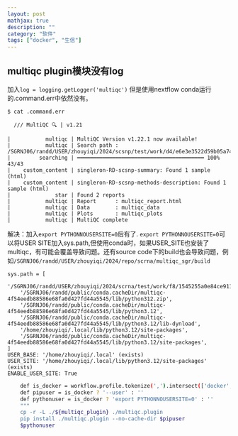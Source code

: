 ```yaml
---
layout: post
mathjax: true
description: ""
category: "软件"
tags: ["docker", "生信"]
---
```


## multiqc plugin模块没有log
加入`log = logging.getLogger('multiqc')`
但是使用nextflow conda运行的.command.err中依然没有。
```
$ cat .command.err

  /// MultiQC 🔍 | v1.21

|           multiqc | MultiQC Version v1.22.1 now available!
|           multiqc | Search path : /SGRNJ06/randd/USER/zhouyiqi/2024/scsnp/test/work/d4/e6e3e3522d59b05a7483001d66ae18
|         searching | ━━━━━━━━━━━━━━━━━━━━━━━━━━━━━━━━━━━━━━━━ 100% 43/43
|    custom_content | singleron-RD-scsnp-summary: Found 1 sample (html)
|    custom_content | singleron-RD-scsnp-methods-description: Found 1 sample (html)
|              star | Found 2 reports
|           multiqc | Report      : multiqc_report.html
|           multiqc | Data        : multiqc_data
|           multiqc | Plots       : multiqc_plots
|           multiqc | MultiQC complete
```
解决：加入`export PYTHONNOUSERSITE=0`后有了. `export PYTHONNOUSERSITE=0`可以将USER SITE加入sys.path,但使用conda时，如果USER_SITE也安装了multiqc，有可能会覆盖导致问题。还有source code下的build也会导致问题，例如`/SGRNJ06/randd/USER/zhouyiqi/2024/repo/scrna/multiqc_sgr/build`
```
sys.path = [
    '/SGRNJ06/randd/USER/zhouyiqi/2024/scrna/test/work/f8/1545255a0e84ce911eec348fe98fbd',
    '/SGRNJ06/randd/public/conda.cacheDir/multiqc-4f54eedb88586e68fa0d427fd44a5545/lib/python312.zip',
    '/SGRNJ06/randd/public/conda.cacheDir/multiqc-4f54eedb88586e68fa0d427fd44a5545/lib/python3.12',
    '/SGRNJ06/randd/public/conda.cacheDir/multiqc-4f54eedb88586e68fa0d427fd44a5545/lib/python3.12/lib-dynload',
    '/home/zhouyiqi/.local/lib/python3.12/site-packages',
    '/SGRNJ06/randd/public/conda.cacheDir/multiqc-4f54eedb88586e68fa0d427fd44a5545/lib/python3.12/site-packages',
]
USER_BASE: '/home/zhouyiqi/.local' (exists)
USER_SITE: '/home/zhouyiqi/.local/lib/python3.12/site-packages' (exists)
ENABLE_USER_SITE: True
```

```sh
    def is_docker = workflow.profile.tokenize(',').intersect(['docker', 'singularity']).size() >= 1
    def pipuser = is_docker ? '--user' : ''
    def pythonuser = is_docker ? 'export PYTHONNOUSERSITE=0' : ''
    """
    cp -r -L ./${multiqc_plugin} ./multiqc.plugin
    pip install ./multiqc.plugin --no-cache-dir $pipuser
    $pythonuser
```




